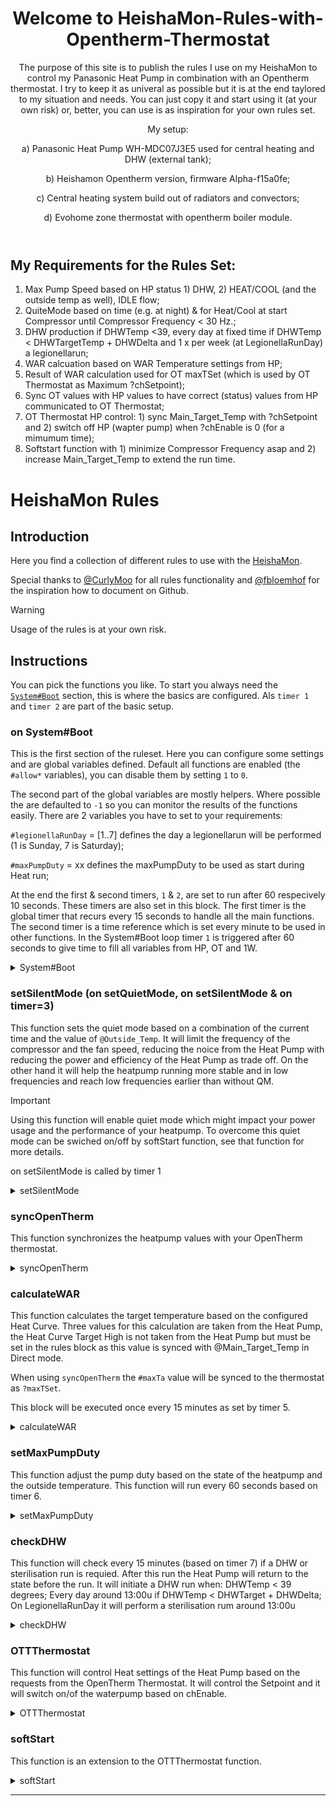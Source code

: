 <header>

<!--
  <<< Author notes: Course header >>>
  Include a 1280×640 image, course title in sentence case, and a concise description in emphasis.
  In your repository settings: enable template repository, add your 1280×640 social image, auto delete head branches.
  Add your open source license, GitHub uses MIT license.
-->

# Welcome to HeishaMon-Rules-with-Opentherm-Thermostat



The purpose of this site is to publish the rules I use on my HeishaMon to control my Panasonic Heat Pump in combination with an Opentherm thermostat. I try to keep it as univeral as possible but it is at the end taylored to my situation and needs. You can just copy it and start using it (at your own risk) or, better, you can use is as inspiration for your own rules set.

My setup:

a)	Panasonic Heat Pump WH-MDC07J3E5 used for central heating and DHW (external tank);

b)	Heishamon Opentherm version, firmware Alpha-f15a0fe;

c)	Central heating system build out of radiators and convectors;

d)	Evohome zone thermostat with opentherm boiler module.


</header>

<!--

-->

## My Requirements for the Rules Set:

1)  Max Pump Speed based on HP status 1) DHW, 2) HEAT/COOL (and the outside temp as well), IDLE flow;
2)  QuiteMode based on time (e.g. at night) & for Heat/Cool at start Compressor until Compressor Frequency < 30 Hz.;
3)  DHW production if DHWTemp <39, every day at fixed time if DHWTemp < DHWTargetTemp + DHWDelta and 1 x per week (at LegionellaRunDay) a legionellarun;
4)  WAR calcuation based on WAR Temperature settings from HP;
5)  Result of WAR calculation used for OT maxTSet (which is used by OT Thermostat as Maximum ?chSetpoint);
6)  Sync OT values with HP values to have correct (status) values from HP communicated to OT Thermostat;
7)  OT Thermostat HP control: 1) sync Main_Target_Temp with ?chSetpoint and 2) switch off HP (wapter pump) when ?chEnable is 0 (for a mimumum time);
8)  Softstart function with 1) minimize Compressor Frequency asap and 2) increase Main_Target_Temp to extend the run time.

# HeishaMon Rules

## Introduction

Here you find a collection of different rules to use with the [HeishaMon](https://github.com/Egyras/HeishaMon). 

Special thanks to [@CurlyMoo](https://github.com/CurlyMoo) for all rules functionality and [@fbloemhof](https://github.com/fbloemhof) for the inspiration how to document on Github.

> [!WARNING]  
> Usage of the rules is at your own risk.

## Instructions

You can pick the functions you like. To start you always need the [`System#Boot`](#on-systemboot) section, this is where the basics are configured. Als `timer 1` and `timer 2` are part of the basic setup.

### on System#Boot

This is the first section of the ruleset. Here you can configure some settings and are global variables defined. Default all functions are enabled (the `#allow*` variables), you can disable them by setting `1` to `0`.

The second part of the global variables are mostly helpers. Where possible the are defaulted to `-1` so you can monitor the results of the functions easily. There are 2 variables you have to set to your requirements:

`#legionellaRunDay` = [1..7] defines the day a legionellarun will be performed (1 is
 Sunday, 7 is Saturday);

`#maxPumpDuty` = xx defines the maxPumpDuty to be used as start during Heat run;


At the end the first & second timers, `1` & `2`, are set to run after 60 respecively 10 seconds. These timers are also set in this block. The first timer is the global timer that recurs every 15 seconds to handle all the main functions. The second timer is a time reference which is set every minute to be used in other functions. In the System#Boot loop timer `1` is triggered after 60 seconds to give time to fill all variables from HP, OT and 1W.

<details>

<summary>System#Boot</summary>

```LUA
on System#Boot then
	#allowDHW = 1;
	#allowOTThermostat = 1;
	#allowPumpSpeed = 1;
	#allowSilentMode = 1;
	#allowSoftStart = 1;
	#allowSyncOT = 1;
	#allowWAR = 1;

	#legionellaRunDay = 7;
	#maxPumpDuty = 85;

	#chEnable = -1;
	#chEnableOffTime = -1;
	#chEnableTimeOff = -1;
	#chSetPoint = -1;
	#compRunTime = -1;
	#compStartTime = -1;
	#compState = -1;
	#DHWRun = -1;
	#firstBoot = 1;
	#heatPumpState = -1;
	#mainTargetTemp = -1;
	#maxTa = -1;
	#mildMode = -1;
	#operatingMode = -1;
	#prevDHWHeatDelta = -1;
	#prevHeatPumpState = -1;
	#prevOperatingMode = -1;
	#quietMode = -1;
	#roomTempDelta = -1;
	#softStartCorrection = -1;
	#softStartPhase = -1;
	#thermostatState = -1;
	#timeRef = -1;
	setTimer(1,60);
	setTimer(2,10);
end

on timer=1 then
	if #firstBoot == 1 then
		#firstBoot = 0;
		#heatPumpState = @Heatpump_State;
		#operatingMode = @Operating_Mode_State;
		#softStartCorrection = 0;
		compressorFreq();
		calculateWAR();
		syncOpenTherm();
	else
		calculateWAR();
		setSilentMode();
		syncOpenTherm();
		setMaxPumpDuty();
		checkDHW();
		OTThermostat();
	end
	setTimer(1,15);
end

on timer=2 then
	#timeRef = %day * 1440 + %hour * 60 + %minute;
	setTimer(2,60);
end
```

</details>


### setSilentMode (on setQuietMode, on setSilentMode & on timer=3)

This function sets the quiet mode based on a combination of the current time and the value of `@Outside_Temp`. It will limit the frequency of the compressor and the fan speed, reducing the noice from the Heat Pump with reducing the power and efficiency of the Heat Pump as trade off. On the other hand it will help the heatpump running more stable and in low frequencies and reach low frequencies earlier than without QM.

> [!IMPORTANT]  
> Using this function will enable quiet mode which might impact your power usage and the performance of your heatpump. To overcome this quiet mode can be swiched on/off by softStart function, see that function for more details.

on setSilentMode is called by timer 1 

<details>

<summary>setSilentMode</summary>

```LUA
on setQuietMode then						
	if #mildMode > -1 then					
		#quietMode = #mildMode;				
	else					
		if #chEnable == 0 && #compState == 1 then				
			#quietMode = 3;			
		else				
			#quietMode = #silentMode;			
		end				
	end					
	if @Quiet_Mode_Level != #quietMode then					
		@SetQuietMode = #quietMode;				
	end					
end						
						
on setSilentMode then						
	if #allowSilentMode == 1 then					
		#allowSilentMode = 0;				
		if @Outside_Temp > 9 then				
			#silentMode = 3;			
		else				
			if @Outside_Temp > 4 then			
				#silentMode = 2;		
			else			
				if @Outside_Temp > 1 then		
					if %hour > 22 || %hour < 7 then	
						#silentMode = 1;
					else	
						#silentMode = 0;
					end	
				end		
			end			
		end				
		setTimer(3, 900);				
		setQuietMode();				
	end					
end						
						
on timer=3 then						
	#allowSilentMode = 1;					
end
```

</details>

### syncOpenTherm

This function synchronizes the heatpump values with your OpenTherm thermostat.

<details>

<summary>syncOpenTherm</summary>

```LUA
on syncOpenTherm then
	if  #allowSyncOT == 1 then
		?outletTemp = @Main_Outlet_Temp;
		?inletTemp = @Main_Inlet_Temp;
		?outsideTemp = @Outside_Temp;
		?dhwTemp = @DHW_Temp;
		?dhwSetpoint = @DHW_Target_Temp;
		if isset(?chEnable) && isset(?chSetpoint) && isset(?roomTempSet) && isset(?roomTemp) then
			#thermostatState = 1;
		end
		if ?chEnable == 1 then
			#chEnable = 1;
			if #chEnableTimeOff != -1 then
				#chEnableTimeOff = -1;
				#chEnableOffTime = -1;
			end
		else
			if #chEnableTimeOff == -1 then
				#chEnableTimeOff = #timeRef;
			end
			#chEnableOffTime = #timeRef - #chEnableTimeOff;
			if #chEnableOffTime < 0 then
				#chEnableOffTime = #timeRef - #chEnableTimeOff + 10080;
			end
			if #chEnableOffTime > 5 then
				#chEnable = 0;
			end
		end
		#dhwEnable = ?dhwEnable;
		if #maxTa != -1 then
			?maxTSet = #maxTa;
		end
		if @Compressor_Freq == 0 then
			?flameState = 0;
			?chState = 0;
			?dhwState = 0;
		else
			?flameState = 1;
			if @ThreeWay_Valve_State == 0 then
				?chState = 1;
				?dhwState = 0;
			else
				?chState = 0;
				?dhwState = 1;
			end
		end
	end
end

```

</details>

### calculateWAR

This function calculates the target temperature based on the configured Heat Curve. Three values for this calculation are taken from the Heat Pump, the Heat Curve Target High is not taken from the Heat Pump but must be set in the rules block as this value is synced with @Main_Target_Temp in Direct mode. 

When using `syncOpenTherm` the `#maxTa` value will be synced to the thermostat as `?maxTSet`.

This block will be executed once every 15 minutes as set by timer 5.

<details>

<summary>calculateWAR</summary>

```LUA
on calculateWAR then
	if #allowWAR == 1 then
		#allowWAR = 0;
		$Ta1 = @Z1_Heat_Curve_Target_Low_Temp;
		$Tb1 = @Z1_Heat_Curve_Outside_High_Temp;
		$Ta2 = 36;
		$Tb2 = @Z1_Heat_Curve_Outside_Low_Temp;
		if @Outside_Temp >= $Tb1 then
			#maxTa = $Ta1;
		else
			if @Outside_Temp <= $Tb2 then	#maxTa = $Ta2;
			else
				#maxTa = 1 + floor(0.9 + $Ta1 + (($Tb1 - @Outside_Temp) * ($Ta2 - $Ta1) / ($Tb1 - $Tb2)));
			end
		end
		setTimer(4,1800);
	end
end
				
on timer=4 then
	#allowWAR = 1;
end
```

</details>

### setMaxPumpDuty

This function adjust the pump duty based on the state of the heatpump and the outside temperature. This function will run every 60 seconds based on timer 6.

<details>

<summary>setMaxPumpDuty</summary>

```LUA
on setMaxPumpDuty then
	if #allowPumpSpeed == 1 then
		#allowPumpSpeed = 0;
		if @ThreeWay_Valve_State == 1 then
			if @DHW_Temp <= @DHW_Target_Temp then
				if @Max_Pump_Duty != 220 then
					@SetMaxPumpDuty = 220;
				end
			else
				if @Max_Pump_Duty != 85 then
					@SetMaxPumpDuty = 85;
				end
			end
		end
		if @ThreeWay_Valve_State == 0 && @Heatpump_State == 1 then
			if @Outside_Temp < 10 then
				$MPF = 11;
			else
				$MPF = 10;
			end
			if @Outside_Temp < 5 then
				$MPF = 12;
			end
			if @Outside_Temp < 2 then
				$MPF = 13;
			end
			if @Compressor_Freq == 0 then
				$MPF = 8;
			end
			if @Pump_Flow < $MPF then
				#maxPumpDuty = #maxPumpDuty + 5;
			else
				if @Pump_Flow > $MPF + 1 then
					#maxPumpDuty = #maxPumpDuty - 1;
				end
			end
			if #maxPumpDuty > 140 then
				#maxPumpDuty = 140;
			end
			if @Max_Pump_Duty != #maxPumpDuty then
				@SetMaxPumpDuty = #maxPumpDuty;
			end
		end
		setTimer(5, 60);
	end
end

on timer=5 then
	#allowPumpSpeed = 1;
end

```

</details>

### checkDHW

This function will check every 15 minutes (based on timer 7) if a DHW or sterilisation run is requied. After this run the Heat Pump will return to the state before the run. It will initiate a DHW run when:
DHWTemp < 39 degrees;
Every day around 13:00u if DHWTemp < DHWTarget + DHWDelta;
On LegionellaRunDay it will perform a sterilisation rum around 13:00u

<details>

<summary>checkDHW</summary>

```LUA
on checkDHW then
	if #allowDHW == 1 then
		#allowDHW = 0;
		if @ThreeWay_Valve_State == 0 && (@DHW_Temp < 39 || (%hour == 13 && (%day == #LegionellaRunDay || @DHW_Temp < @DHW_Target_Temp + @DHW_Heat_Delta))) then
			#prevOperatingMode = @Operating_Mode_State;
			#prevHeatPumpState = @Heatpump_State;
			@SetOperationMode = 3;
			if @Heatpump_State != 1 then
				@SetHeatpump = 1;
			end 
			if %day == #legionellaRunDay && %hour == 13 then
				@SetForceSterilization = 1;
			end
			#DHWRun = 1;
		end
		if #DHWRun == 1 then
			if @ThreeWay_Valve_State == 0 && @DHW_Temp > 49 then
				@SetOperationMode = #prevOperatingMode;
				if @Heatpump_State != #prevHeatPumpState then
					@SetHeatpump = #prevHeatPumpState;
				end
				#prevOperatingMode = 3;
				#prevHeatPumpState = 1;
				#DHWRun = -1;
			end
		end
		setTimer(6,900);
	end
end

on timer=6 then
	#allowDHW = 1;
end
```
</details>

### OTTThermostat

This function will control Heat settings of the Heat Pump based on the requests from the OpenTherm Thermostat. It will control the Setpoint and it will switch on/of the waterpump based on chEnable.

<details>

<summary>OTTThermostat</summary>

```LUA
on OTThermostat then
	if #thermostatState == 1 then
		if #allowOTThermostat == 1 && #DHWRun < 1 then
			if @ThreeWay_Valve_State == 0 then
				if ?chSetpoint > 9 then
					#chSetpoint = ?chSetpoint;
					if #chSetpoint < 30 && #compState == 0 then
						#chSetpoint = 30;
					end
					if #chSetpoint < 27 && #compState == 1 then
						#chSetpoint = 27;
					end
					if #chSetpoint > #maxTa then
						#chSetpoint = #maxTa;
					end
				end
				softStart();
				#mainTargetTemp = #chSetpoint + #softStartCorrection;
				if #mainTargetTemp < 27 then
					#mainTargetTemp = 27;
				end
				if #mainTargetTemp > 40 then
					#mainTargetTemp = 40;
				end
				#mainTargetTemp = floor(#mainTargetTemp);
				if #compState == 1 then
					if #mainTargetTemp + 2 < @Main_Outlet_Temp then
						#mainTargetTemp = round(@Main_Outlet_Temp - 1.5);
					end
					#roomTempDelta = ?roomTempSet - ?roomTemp;
					if #roomTempDelta > 1 && #chEnableOffTime > 15 && @ThreeWay_Valve_State == 0 && #compRunTime > 30 then
						#mainTargetTemp = round(@Main_Outlet_Temp - 10);
					end
				end
				if @Z1_Heat_Request_Temp != #mainTargetTemp then
					@SetZ1HeatRequestTemperature = #mainTargetTemp;
				end
				if @Heatpump_State != 1 && #chEnable == 1 then
					@SetHeatpump = 1;
				end
			end
			if #chEnableOffTime > 30 && @ThreeWay_Valve_State == 0 && (#compRunTime > 30 || #compState == 0) && @Outside_Temp > 2 then
				@SetHeatpump = 0;
			end
			if #softStartPhase == -1 || #softStartPhase > 1 then
				#allowOTThermostat = 0;
				setTimer(7,25);
			end
		end
	else
		#mainTargetTemp = #maxTA;
		if (%hour > 22 || %hour < 7) && @Heatpump_State == 1 then
			@SetHeatpump = 0;
		end
		if (%hour < 23 || %hour > 6) && @Heatpump_State == 0 then
			@SetHeatpump = 1;
		end
		#allowOTThermostat = 0;
		setTimer(7,55);
	end
end

on timer=7 then
	#allowOTThermostat  = 1;
end

on compressorFreq then
	if @Compressor_Freq > 18 then
		if #compState < 1 then
			#compStartTime = #timeRef;
			#compState = 1;
		end
		#compRunTime = #timeRef - #compStartTime;
		if #compRunTime < 0 then
			#compRunTime = #timeRef - #compStartTime + 10080;
		end
	else
		#compState = 0;
		#compStartTime = -1;
		#compRunTime = -1;
		#softStartCorrection = 0;
		#softStartPhase = -1;
		if #mildMode != #silentMode && #mildMode != -1 && #silentMode != 1 then
			#mildMode = #silentMode;
			setQuietMode();
		end
	end
end

on @Compressor_Freq then
	compressorFreq();
end
```

</details>

### softStart

This function is an extension to the OTTThermostat function.

<details>

<summary>softStart</summary>

```LUA
on setQuietMode then
	if #mildMode > -1 then
		#quietMode = #mildMode;
	else
		if #chEnable == 0 && #compState == 1 then
			#quietMode = 3;
		else
			#quietMode = #silentMode;
		end
	end
	if @Quiet_Mode_Level != #quietMode then
		@SetQuietMode = #quietMode;
	end
end

on softStart then
	if #allowSoftStart == 1 && #compState == 1 then
		if #compRunTime < 3 then
			#softStartPhase = 1;
			#softStartCorrection = @Main_Outlet_Temp - #chSetpoint;
		else
			if #compRunTime < 120 then
				#softStartPhase = 2;
				if @Compressor_Freq < 22 then
					#softStartCorrection = @Main_Outlet_Temp - #chSetpoint;
				else
					if #chSetpoint <= @Main_Outlet_Temp then
						#softStartCorrection = @Main_Outlet_Temp - 0.7 - #chSetpoint;
					end
				end
				if #chSetpoint > @Main_Outlet_Temp then
					#softStartCorrection = @Main_Outlet_Temp + 1 - #chSetpoint;
				end
			else
				if #softStartPhase == 2 then
					#softStartPhase = 3;
					setTimer(8,5);
				end
			end
		end
		if #softStartCorrection > 5 then
			#softStartCorrection = 5;
		end
		if #softStartCorrection < -5 then
			#softStartCorrection = -5;
		end
		if @Compressor_Freq > 18 && @Compressor_Freq < 26 then
			#mildMode = 0;
			setQuietMode();
		end
	end
	if #allowSoftStart == 1 && #compState == -5 then
		#softStartCorrection = #mainTargetTemp - #chenable;
	end
end

on timer=8 then
	if #softStartCorrection > 0 then
		#softStartCorrection = #softStartCorrection - 1;
		setTimer(8,900);
	end
end
```
</details>



<footer>

<!--
  <<< Author notes: Footer >>>
  Add a link to get support, GitHub status page, code of conduct, license link.
-->

---

</footer>
